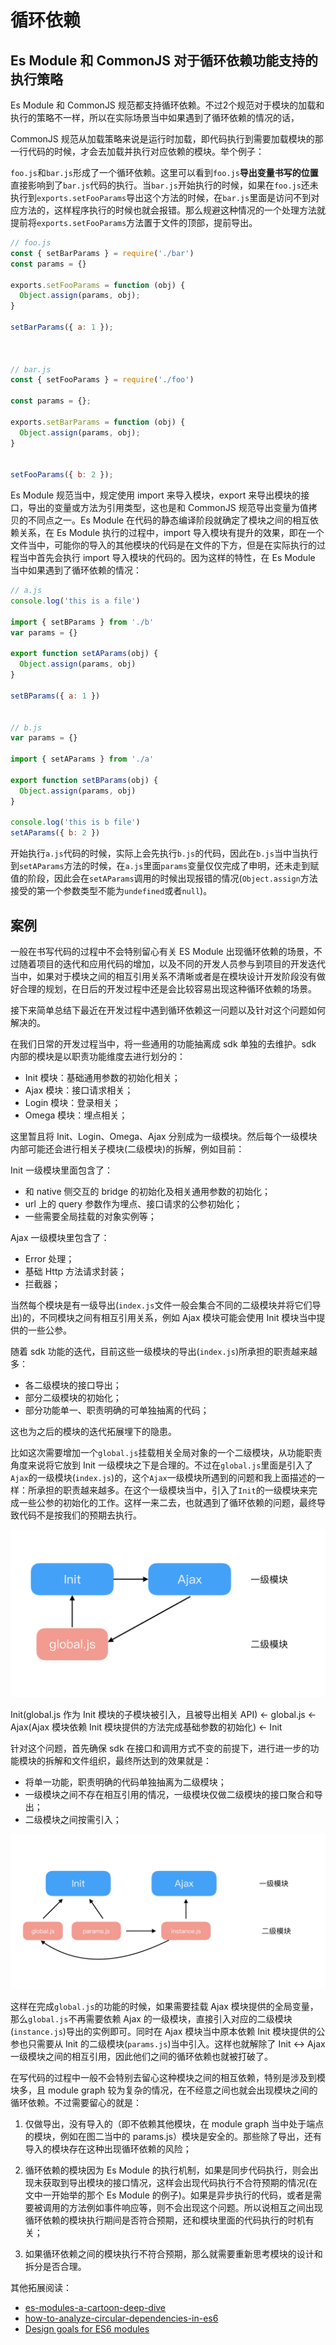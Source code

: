 # 循环依赖

## Es Module 和 CommonJS 对于循环依赖功能支持的执行策略

Es Module 和 CommonJS 规范都支持循环依赖。不过2个规范对于模块的加载和执行的策略不一样，所以在实际场景当中如果遇到了循环依赖的情况的话，

CommonJS 规范从加载策略来说是运行时加载，即代码执行到需要加载模块的那一行代码的时候，才会去加载并执行对应依赖的模块。举个例子：

`foo.js`和`bar.js`形成了一个循环依赖。这里可以看到`foo.js`**导出变量书写的位置**直接影响到了`bar.js`代码的执行。当`bar.js`开始执行的时候，如果在`foo.js`还未执行到`exports.setFooParams`导出这个方法的时候，在`bar.js`里面是访问不到对应方法的，这样程序执行的时候也就会报错。那么规避这种情况的一个处理方法就提前将`exports.setFooParams`方法置于文件的顶部，提前导出。

```javascript
// foo.js
const { setBarParams } = require('./bar')
const params = {}

exports.setFooParams = function (obj) {
  Object.assign(params, obj);
}

setBarParams({ a: 1 });



// bar.js
const { setFooParams } = require('./foo')

const params = {};

exports.setBarParams = function (obj) {
  Object.assign(params, obj);
}


setFooParams({ b: 2 });
```

Es Module 规范当中，规定使用 import 来导入模块，export 来导出模块的接口，导出的变量或方法为引用类型，这也是和 CommonJS 规范导出变量为值拷贝的不同点之一。Es Module 在代码的静态编译阶段就确定了模块之间的相互依赖关系，在 Es Module 执行的过程中，import 导入模块有提升的效果，即在一个文件当中，可能你的导入的其他模块的代码是在文件的下方，但是在实际执行的过程当中首先会执行 import 导入模块的代码的。因为这样的特性，在 Es Module 当中如果遇到了循环依赖的情况：

```javascript
// a.js
console.log('this is a file')

import { setBParams } from './b'
var params = {}

export function setAParams(obj) {
  Object.assign(params, obj)
}

setBParams({ a: 1 })


// b.js
var params = {}

import { setAParams } from './a'

export function setBParams(obj) {
  Object.assign(params, obj)
}

console.log('this is b file')
setAParams({ b: 2 })
```

开始执行`a.js`代码的时候，实际上会先执行`b.js`的代码，因此在`b.js`当中当执行到`setAParams`方法的时候，在`a.js`里面`params`变量仅仅完成了申明，还未走到赋值的阶段，因此会在`setAParams`调用的时候出现报错的情况(`Object.assign`方法接受的第一个参数类型不能为`undefined`或者`null`)。

## 案例

一般在书写代码的过程中不会特别留心有关 ES Module 出现循环依赖的场景，不过随着项目的迭代和应用代码的增加，以及不同的开发人员参与到项目的开发迭代当中，如果对于模块之间的相互引用关系不清晰或者是在模块设计开发阶段没有做好合理的规划，在日后的开发过程中还是会比较容易出现这种循环依赖的场景。

接下来简单总结下最近在开发过程中遇到循环依赖这一问题以及针对这个问题如何解决的。

在我们日常的开发过程当中，将一些通用的功能抽离成 sdk 单独的去维护。sdk 内部的模块是以职责功能维度去进行划分的：

* Init 模块：基础通用参数的初始化相关；
* Ajax 模块：接口请求相关；
* Login 模块：登录相关；
* Omega 模块：埋点相关；

这里暂且将 Init、Login、Omega、Ajax 分别成为一级模块。然后每个一级模块内部可能还会进行相关子模块(二级模块)的拆解，例如目前：

Init 一级模块里面包含了：

* 和 native 侧交互的 bridge 的初始化及相关通用参数的初始化；
* url 上的 query 参数作为埋点、接口请求的公参初始化；
* 一些需要全局挂载的对象实例等；

Ajax 一级模块里包含了：

* Error 处理；
* 基础 Http 方法请求封装；
* 拦截器；

当然每个模块是有一级导出(`index.js`文件一般会集合不同的二级模块并将它们导出)的，不同模块之间有相互引用关系，例如 Ajax 模块可能会使用 Init 模块当中提供的一些公参。

随着 sdk 功能的迭代，目前这些一级模块的导出(`index.js`)所承担的职责越来越多：

* 各二级模块的接口导出；
* 部分二级模块的初始化；
* 部分功能单一、职责明确的可单独抽离的代码；

这也为之后的模块的迭代拓展埋下的隐患。

比如这次需要增加一个`global.js`挂载相关全局对象的一个二级模块，从功能职责角度来说将它放到 Init 一级模块之下是合理的。不过在`global.js`里面是引入了`Ajax`的一级模块(`index.js`)的，这个`Ajax`一级模块所遇到的问题和我上面描述的一样：所承担的职责越来越多。在这个一级模块当中，引入了`Init`的一级模块来完成一些公参的初始化的工作。这样一来二去，也就遇到了循环依赖的问题，最终导致代码不是按我们的预期去执行。

![circle-dependency-1](../images/ECMAScript/circle-dependency-1.png)

Init(global.js 作为 Init 模块的子模块被引入，且被导出相关 API) <- global.js <- Ajax(Ajax 模块依赖 Init 模块提供的方法完成基础参数的初始化) <- Init

针对这个问题，首先确保 sdk 在接口和调用方式不变的前提下，进行进一步的功能模块的拆解和文件组织，最终所达到的效果就是：

* 将单一功能，职责明确的代码单独抽离为二级模块；
* 一级模块之间不存在相互引用的情况，一级模块仅做二级模块的接口聚合和导出；
* 二级模块之间按需引入；

![circle-dependency-2](../images/ECMAScript/circle-dependency-2.png)

这样在完成`global.js`的功能的时候，如果需要挂载 Ajax 模块提供的全局变量，那么`global.js`不再需要依赖 Ajax 的一级模块，直接引入对应的二级模块(`instance.js`)导出的实例即可。同时在 Ajax 模块当中原本依赖 Init 模块提供的公参也只需要从 Init 的二级模块(`params.js`)当中引入。这样也就解除了 Init <-> Ajax 一级模块之间的相互引用，因此他们之间的循环依赖也就被打破了。

在写代码的过程中一般不会特别去留心这种模块之间的相互依赖，特别是涉及到模块多，且 module graph 较为复杂的情况，在不经意之间也就会出现模块之间的循环依赖。不过需要留心的就是：

1. 仅做导出，没有导入的（即不依赖其他模块，在 module graph 当中处于端点的模块，例如在图二当中的 params.js）模块是安全的。那些除了导出，还有导入的模块存在这种出现循环依赖的风险；

2. 循环依赖的模块因为 Es Module 的执行机制，如果是同步代码执行，则会出现未获取到导出模块的接口情况，这样会出现代码执行不合符预期的情况(在文中一开始举的那个 Es Module 的例子)。如果是异步执行的代码，或者是需要被调用的方法例如事件响应等，则不会出现这个问题。所以说相互之间出现循环依赖的模块执行期间是否符合预期，还和模块里面的代码执行的时机有关；

3. 如果循环依赖之间的模块执行不符合预期，那么就需要重新思考模块的设计和拆分是否合理。


其他拓展阅读：

* [es-modules-a-cartoon-deep-dive](https://hacks.mozilla.org/2018/03/es-modules-a-cartoon-deep-dive/)
* [how-to-analyze-circular-dependencies-in-es6](https://railsware.com/blog/how-to-analyze-circular-dependencies-in-es6/)
* [Design goals for ES6 modules](https://exploringjs.com/es6/ch_modules.html#sec_design-goals-es6-modules)